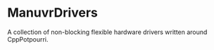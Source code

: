 # ManuvrDrivers
A collection of non-blocking flexible hardware drivers written around CppPotpourri.
